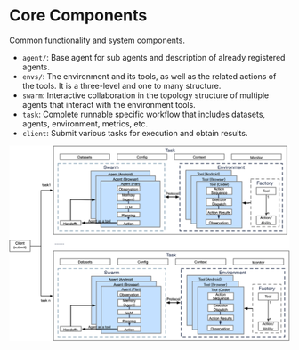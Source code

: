 # Core Components

Common functionality and system components.

- `agent/`: Base agent for sub agents and description of already registered agents.
- `envs/`: The environment and its tools, as well as the related actions of the tools. It is a three-level and one to
  many structure.
- `swarm`: Interactive collaboration in the topology structure of multiple agents that interact with the environment tools.
- `task`: Complete runnable specific workflow that includes datasets, agents, environment, metrics, etc.
- `client`: Submit various tasks for execution and obtain results.

![Architecture](../../readme_assets/framework_arch.png)